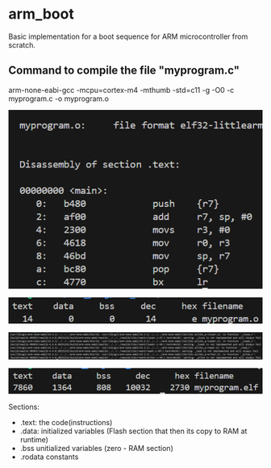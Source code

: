 # arm_boot
Basic implementation for a boot sequence for ARM microcontroller from scratch.



## Command to compile the file "myprogram.c"

arm-none-eabi-gcc -mcpu=cortex-m4 -mthumb -std=c11 -g -O0 -c myprogram.c -o myprogram.o

![Assembly code for .o file](asm_o.png)


![Size for file](asm_o_size.png)


![Fails when trying to compile .elf](elf_warning.png)


![Execuitable Linked Formart Size](elf_size.png)

Sections:
* .text: the code(instructions)
* .data: initialized variables (Flash section that then its copy to RAM at runtime)
* .bss unitialized variables (zero - RAM section)
* .rodata constants